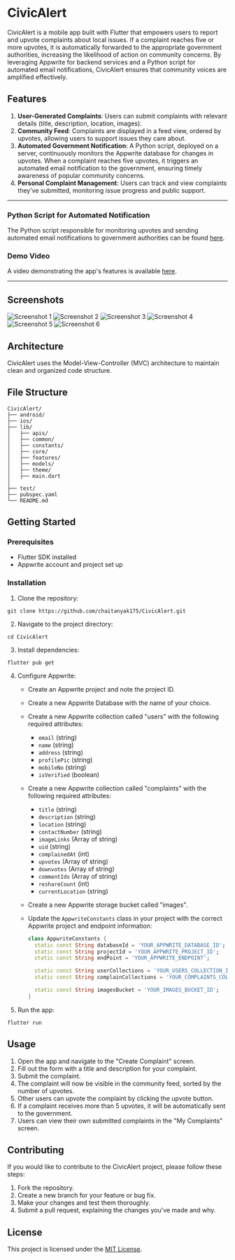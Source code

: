 # CivicAlert

CivicAlert is a mobile app built with Flutter that empowers users to report and upvote complaints about local issues. If a complaint reaches five or more upvotes, it is automatically forwarded to the appropriate government authorities, increasing the likelihood of action on community concerns. By leveraging Appwrite for backend services and a Python script for automated email notifications, CivicAlert ensures that community voices are amplified effectively.

## Features

1. **User-Generated Complaints**: Users can submit complaints with relevant details (title, description, location, images).
2. **Community Feed**: Complaints are displayed in a feed view, ordered by upvotes, allowing users to support issues they care about.
3. **Automated Government Notification**: A Python script, deployed on a server, continuously monitors the Appwrite database for changes in upvotes. When a complaint reaches five upvotes, it triggers an automated email notification to the government, ensuring timely awareness of popular community concerns.
4. **Personal Complaint Management**: Users can track and view complaints they’ve submitted, monitoring issue progress and public support.

---

### Python Script for Automated Notification

The Python script responsible for monitoring upvotes and sending automated email notifications to government authorities can be found [here](https://github.com/ShreyasGandhi0607/complaintsApp).

### Demo Video

A video demonstrating the app's features is available [here](https://www.youtube.com/watch?v=7eY1qOHjuUA).

---

## Screenshots

![Screenshot 1](https://imgur.com/XzVEoKX.jpg)
![Screenshot 2](https://imgur.com/OqDHk8k.jpg)
![Screenshot 3](https://imgur.com/8P3L4mo.jpg)
![Screenshot 4](https://imgur.com/iAm3msy.jpg)
![Screenshot 5](https://imgur.com/FO6yMLW.jpg)
![Screenshot 6](https://imgur.com/5U2XMOK.jpg)

## Architecture

CivicAlert uses the Model-View-Controller (MVC) architecture to maintain clean and organized code structure.

## File Structure

```
CivicAlert/
├── android/
├── ios/
├── lib/
│   ├── apis/
│   ├── common/
│   ├── constants/
│   ├── core/
│   ├── features/
│   ├── models/
│   ├── theme/
│   ├── main.dart
│   
├── test/
├── pubspec.yaml
└── README.md
```

## Getting Started

### Prerequisites

- Flutter SDK installed
- Appwrite account and project set up

### Installation

1. Clone the repository:

```
git clone https://github.com/chaitanyak175/CivicAlert.git
```

2. Navigate to the project directory:

```
cd CivicAlert
```

3. Install dependencies:

```
flutter pub get
```

4. Configure Appwrite:
   - Create an Appwrite project and note the project ID.
   - Create a new Appwrite Database with the name of your choice.
   - Create a new Appwrite collection called "users" with the following required attributes:
     - `email` (string)
     - `name` (string)
     - `address` (string)
     - `profilePic` (string)
     - `mobileNo` (string)
     - `isVerified` (boolean)
   - Create a new Appwrite collection called "complaints" with the following required attributes:
     - `title` (string)
     - `description` (string)
     - `location` (string)
     - `contactNumber` (string)
     - `imageLinks` (Array of string)
     - `uid` (string)
     - `complainedAt` (int)
     - `upvotes` (Array of string)
     - `downvotes` (Array of string)
     - `commentIds` (Array of string)
     - `reshareCount` (int)
     - `currentLocation` (string)
   - Create a new Appwrite storage bucket called "images".
   - Update the `AppwriteConstants` class in your project with the correct Appwrite project and endpoint information:

     ```dart
     class AppwriteConstants {
       static const String databaseId = 'YOUR_APPWRITE_DATABASE_ID';
       static const String projectId = 'YOUR_APPWRITE_PROJECT_ID';
       static const String endPoint = 'YOUR_APPWRITE_ENDPOINT';

       static const String userCollections = 'YOUR_USERS_COLLECTION_ID';
       static const String complainCollections = 'YOUR_COMPLAINTS_COLLECTION_ID';

       static const String imagesBucket = 'YOUR_IMAGES_BUCKET_ID';
     }
     ```

5. Run the app:

```
flutter run
```

## Usage

1. Open the app and navigate to the "Create Complaint" screen.
2. Fill out the form with a title and description for your complaint.
3. Submit the complaint.
4. The complaint will now be visible in the community feed, sorted by the number of upvotes.
5. Other users can upvote the complaint by clicking the upvote button.
6. If a complaint receives more than 5 upvotes, it will be automatically sent to the government.
7. Users can view their own submitted complaints in the "My Complaints" screen.

## Contributing

If you would like to contribute to the CivicAlert project, please follow these steps:

1. Fork the repository.
2. Create a new branch for your feature or bug fix.
3. Make your changes and test them thoroughly.
4. Submit a pull request, explaining the changes you've made and why.

## License

This project is licensed under the [MIT License](LICENSE).

